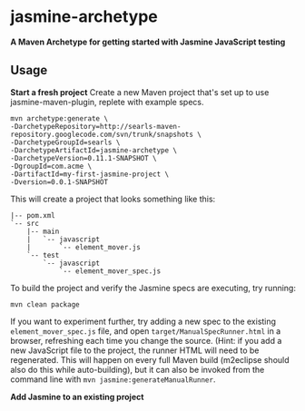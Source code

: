 jasmine-archetype
=================
**A Maven Archetype for getting started with Jasmine JavaScript testing**

Usage
-----

**Start a fresh project**
Create a new Maven project that's set up to use jasmine-maven-plugin, replete with example specs.

    mvn archetype:generate \
    -DarchetypeRepository=http://searls-maven-repository.googlecode.com/svn/trunk/snapshots \
    -DarchetypeGroupId=searls \
    -DarchetypeArtifactId=jasmine-archetype \
    -DarchetypeVersion=0.11.1-SNAPSHOT \
    -DgroupId=com.acme \
    -DartifactId=my-first-jasmine-project \
    -Dversion=0.0.1-SNAPSHOT

This will create a project that looks something like this:

    |-- pom.xml
    `-- src
        |-- main
        |   `-- javascript
        |       `-- element_mover.js
        `-- test
            `-- javascript
                `-- element_mover_spec.js

To build the project and verify the Jasmine specs are executing, try running:
    
    mvn clean package

If you want to experiment further, try adding a new spec to the existing `element_mover_spec.js` file, and open `target/ManualSpecRunner.html` 
in a browser, refreshing each time you change the source.  (Hint: if you add a new JavaScript file to the project, the runner HTML will need to 
be regenerated. This will happen on every full Maven build (m2eclipse should also do this while auto-building), but it can also be invoked from 
the command line with `mvn jasmine:generateManualRunner`.

**Add Jasmine to an existing project**
